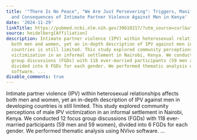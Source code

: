 ```yaml
---
title: '"There Is No Peace", "We Are Just Persevering": Triggers, Manifestations,
  and Consequences of Intimate Partner Violence Against Men in Kenya'
date: '2024-11-29'
linkTitle: https://pubmed.ncbi.nlm.nih.gov/39610217/?utm_source=curl&utm_medium=rss&utm_campaign=pubmed-2&utm_content=1FakS-2QOkCT8HsMOQP1bCRQ4YzyumYOmxmF0moLsQ3dFB1E9V&fc=20220326224207&ff=20241130171400&v=2.18.0.post9+e462414
source: heidelberg[Affiliation]
description: Intimate partner violence (IPV) within heterosexual relationships affects
  both men and women, yet an in-depth description of IPV against men in developing
  countries is still limited. This study explored community perceptions of male IPV
  victimization in an informal settlement in Nairobi, Kenya. We conducted 12 focus
  group discussions (FGDs) with 118 ever-married participants (59 men and 59 women),
  divided into 6 FGDs for each gender. We performed thematic analysis using NVivo
  software. ...
disable_comments: true
---
```

Intimate partner violence (IPV) within heterosexual relationships affects both men and women, yet an in-depth description of IPV against men in developing countries is still limited. This study explored community perceptions of male IPV victimization in an informal settlement in Nairobi, Kenya. We conducted 12 focus group discussions (FGDs) with 118 ever-married participants (59 men and 59 women), divided into 6 FGDs for each gender. We performed thematic analysis using NVivo software. ...